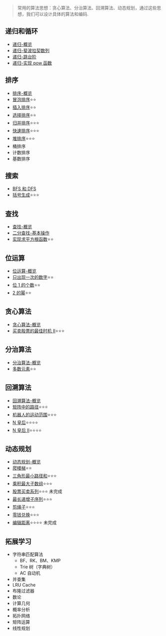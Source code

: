 > 常用的算法思想：贪心算法、分治算法、回溯算法、动态规划，通过这些思想，我们可以设计具体的算法和编码.

## 递归和循环

- [递归-概览](./recursion/intro.md)
- [递归-斐波拉契数列](./recursion/fibonacci.md)
- [递归-跳台阶](./recursion/jumpFloor.md)
- [递归-实现 pow 函数](./recursion/pow.md)

## 排序

- [排序-概览](./sort/intro.md)
- [冒泡排序](./sort/bubbleSort.md)⭐⭐
- [插入排序](./sort/insertionSort.md)⭐⭐
- [选择排序](./sort/selectionSort.md)⭐⭐
- [归并排序](./sort/mergeSort.md)⭐⭐⭐
- [快速排序](./sort/quickSort.md)⭐⭐⭐
- [堆排序](./sort/heapSort.md)⭐⭐⭐
- 桶排序
- 计数排序
- 基数排序

## 搜索

- [BFS 和 DFS](./search/bfsanddfs.md)
- [括号生成](./search/generateParenthesis.md)⭐⭐⭐

## 查找

- [查找-概览](./find/intro.md)
- [二分查找-基本操作](./find/basicOperation.md)
- [实现求平方根函数](./find/mySqrt.md)⭐⭐

## 位运算

- [位运算-概览](./bit/intro.md)
- [只出现一次的数字](./bit/singleNumber.md)⭐⭐
- [位 1 的个数](./bit/hammingWeight.md)⭐⭐
- [2 的幂](./bit/isPowerOfTwo.md)⭐⭐

## 贪心算法

- [贪心算法-概览](./greedy/intro.md)
- [买卖股票的最佳时机 II](./greedy/maxProfit.md)⭐⭐⭐

## 分治算法

- [分治算法-概览](./divideAndConquer/intro.md)
- [多数元素](./divideAndConquer/majorityElement.md)⭐⭐

## 回溯算法

- [回溯算法-概览](./backTranking/intro.md)
- [矩阵中的路径](./backTranking/exist.md)⭐⭐⭐
- [机器人的运动范围](./backTranking/movingCount.md)⭐⭐⭐
- [N 皇后](./backTranking/solveNQueens.md)⭐⭐⭐⭐
- [N 皇后 II](./backTranking/totalNQueens.md)⭐⭐⭐⭐

## 动态规划

- [动态规划-概览](./dynamicProgramming/intro.md)
- [爬楼梯](./dynamicProgramming/climbStairs.md)⭐⭐
- [三角形最小路径和](./dynamicProgramming/minimumTotal.md)⭐⭐⭐
- [乘积最大子数组](./dynamicProgramming/maxProduct.md)⭐⭐⭐
- [股票买卖系列](./dynamicProgramming/stock.md)⭐⭐⭐ 未完成
- [最长递增子序列](./dynamicProgramming/lengthOfLIS.md)⭐⭐⭐
- [剪绳子](./dynamicProgramming/cuttingRope.md)⭐⭐⭐
- [零钱兑换](./dynamicProgramming/coinChange.md)⭐⭐⭐
- [编辑距离](./dynamicProgramming/minDistance.md)⭐⭐⭐⭐ 未完成

## 拓展学习

- 字符串匹配算法
  - BF、RK、BM、KMP
  - Trie 树（字典树）
  - AC 自动机
- 并查集
- LRU Cache
- 布隆过滤器
- 数论
- 计算几何
- 概率分析
- 拓扑网络
- 矩阵运算
- 线性规划

